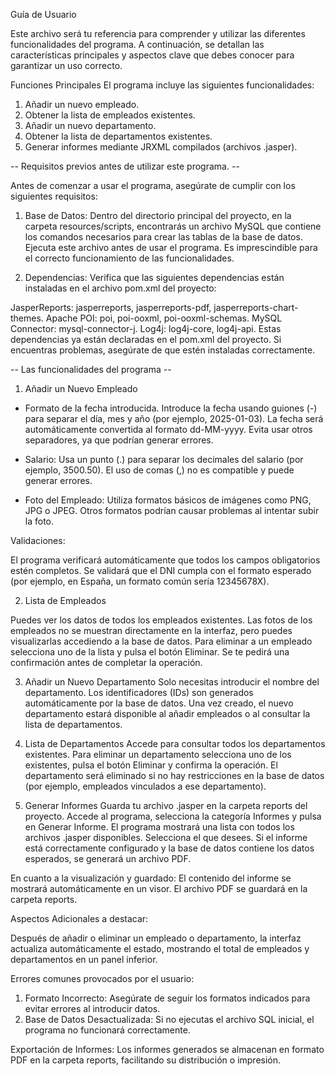Guía de Usuario

Este archivo será tu referencia para comprender y utilizar las diferentes funcionalidades del programa. A continuación, se detallan las características principales y aspectos clave que debes conocer para garantizar un uso correcto.

Funciones Principales
El programa incluye las siguientes funcionalidades:

1. Añadir un nuevo empleado.
2. Obtener la lista de empleados existentes.
3. Añadir un nuevo departamento.
4. Obtener la lista de departamentos existentes.
5. Generar informes mediante JRXML compilados (archivos .jasper).
   
-- Requisitos previos antes de utilizar este programa. --

Antes de comenzar a usar el programa, asegúrate de cumplir con los siguientes requisitos:

1. Base de Datos:
Dentro del directorio principal del proyecto, en la carpeta resources/scripts, encontrarás un archivo MySQL que contiene los comandos necesarios para crear las tablas de la base de datos.
Ejecuta este archivo antes de usar el programa. Es imprescindible para el correcto funcionamiento de las funcionalidades.

2. Dependencias:
Verifica que las siguientes dependencias están instaladas en el archivo pom.xml del proyecto:

JasperReports: jasperreports, jasperreports-pdf, jasperreports-chart-themes.
Apache POI: poi, poi-ooxml, poi-ooxml-schemas.
MySQL Connector: mysql-connector-j.
Log4j: log4j-core, log4j-api.
Estas dependencias ya están declaradas en el pom.xml del proyecto. Si encuentras problemas, asegúrate de que estén instaladas correctamente.

-- Las funcionalidades del programa --

1. Añadir un Nuevo Empleado
   
- Formato de la fecha introducida.
Introduce la fecha usando guiones (-) para separar el día, mes y año (por ejemplo, 2025-01-03). La fecha será automáticamente convertida al formato dd-MM-yyyy.
Evita usar otros separadores, ya que podrían generar errores.

- Salario:
Usa un punto (.) para separar los decimales del salario (por ejemplo, 3500.50). El uso de comas (,) no es compatible y puede generar errores.

- Foto del Empleado:
Utiliza formatos básicos de imágenes como PNG, JPG o JPEG. Otros formatos podrían causar problemas al intentar subir la foto.

Validaciones:

El programa verificará automáticamente que todos los campos obligatorios estén completos.
Se validará que el DNI cumpla con el formato esperado (por ejemplo, en España, un formato común sería 12345678X).

2. Lista de Empleados
   
Puedes ver los datos de todos los empleados existentes.
Las fotos de los empleados no se muestran directamente en la interfaz, pero puedes visualizarlas accediendo a la base de datos.
Para eliminar a un empleado selecciona uno de la lista y pulsa el botón Eliminar. Se te pedirá una confirmación antes de completar la operación.

3. Añadir un Nuevo Departamento
Solo necesitas introducir el nombre del departamento.
Los identificadores (IDs) son generados automáticamente por la base de datos.
Una vez creado, el nuevo departamento estará disponible al añadir empleados o al consultar la lista de departamentos.

4. Lista de Departamentos
Accede para consultar todos los departamentos existentes.
Para eliminar un departamento selecciona uno de los existentes, pulsa el botón Eliminar y confirma la operación. El departamento será eliminado si no hay restricciones en la base de datos (por ejemplo, empleados vinculados a ese departamento).

5. Generar Informes
Guarda tu archivo .jasper en la carpeta reports del proyecto.
Accede al programa, selecciona la categoría Informes y pulsa en Generar Informe.
El programa mostrará una lista con todos los archivos .jasper disponibles. Selecciona el que desees.
Si el informe está correctamente configurado y la base de datos contiene los datos esperados, se generará un archivo PDF.

En cuanto a la visualización y guardado:
El contenido del informe se mostrará automáticamente en un visor.
El archivo PDF se guardará en la carpeta reports.


Aspectos Adicionales a destacar:

Después de añadir o eliminar un empleado o departamento, la interfaz actualiza automáticamente el estado, mostrando el total de empleados y departamentos en un panel inferior.

Errores comunes provocados por el usuario:

1. Formato Incorrecto: Asegúrate de seguir los formatos indicados para evitar errores al introducir datos.
2. Base de Datos Desactualizada: Si no ejecutas el archivo SQL inicial, el programa no funcionará correctamente.

Exportación de Informes:
Los informes generados se almacenan en formato PDF en la carpeta reports, facilitando su distribución o impresión.
